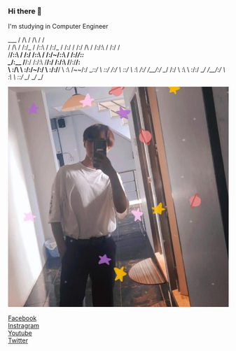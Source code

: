### Hi there 👋

I'm studying in Computer Engineer

   ___          /  /\         /  /\         /  /\
   /  /\        /  /:/_       /  /::\       /  /:/_
  /  /:/       /  /:/ /\     /  /:/\:\     /  /:/ /\
 /__/::\      /  /:/ /::\   /  /:/~/::\   /  /:/_/::\
 \__\/\:\__  /__/:/ /:/\:\ /__/:/ /:/\:\ /__/:/__\/\:\
    \  \:\/\ \  \:\/:/~/:/ \  \:\/:/__\/ \  \:\ /~~/:/
     \__\::/  \  \::/ /:/   \  \::/       \  \:\  /:/
     /__/:/    \__\/ /:/     \  \:\        \  \:\/:/
     \__\/       /__/:/       \  \:\        \  \::/
                 \__\/         \__\/         \__\/

![Tum Chatdanai](./164075348_5209713935769324_8692350003878630785_n.jpg)

[Facebook](https://web.facebook.com/Chatdabai/)<br>
[Instragram](https://www.instagram.com/tumchatda__/)<br>
[Youtube](https://www.youtube.com/user/tmgame007/videos)<br>
[Twitter](https://twitter.com/Brackhak)<br>

<!--
**Brackhak/Brackhak** is a ✨ _special_ ✨ repository because its `README.md` (this file) appears on your GitHub profile.

Here are some ideas to get you started:

- 🔭 I’m currently working on ...
- 🌱 I’m currently learning ...
- 👯 I’m looking to collaborate on ...
- 🤔 I’m looking for help with ...
- 💬 Ask me about ...
- 📫 How to reach me: ...
- 😄 Pronouns: ...
- ⚡ Fun fact: ...
-->
